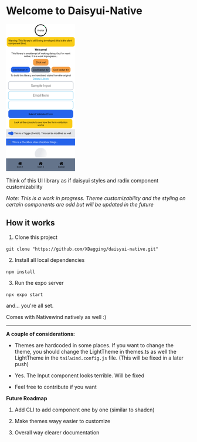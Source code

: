 # Welcome to Daisyui-Native

<!-- ![alt text](image.png) -->

<img src="image.png" alt="tutorial" height="400"/>

Think of this UI library as if daisyui styles and radix component customizability

*Note: This is a work in progress. Theme customizability and the styling on certain components are odd but will be updated in the future*


## How it works

1. Clone this project

`git clone "https://github.com/XDagging/daisyui-native.git"`

2. Install all local dependencies

`npm install`

3. Run the expo server

`npx expo start`


and... you're all set.


Comes with Nativewind natively as well :)

____________________________________________________________________________________________________________________________________

**A couple of considerations:**

- Themes are hardcoded in some places. If you want to change the theme, you should change the LightTheme in themes.ts as well the LightTheme in the `tailwind.config.js` file. (This will be fixed in a later push)

- Yes. The Input component looks terrible. Will be fixed

- Feel free to contribute if you want

**Future Roadmap**

1) Add CLI to add component one by one (similar to shadcn)

2) Make themes wayy easier to customize

3) Overall way clearer documentation



